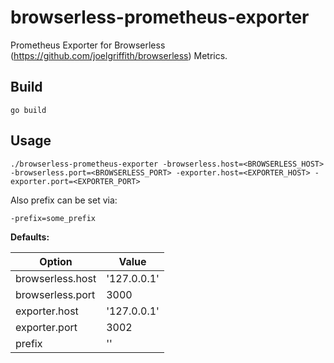 # browserless-prometheus-exporter
Prometheus Exporter for Browserless (https://github.com/joelgriffith/browserless) Metrics.

## Build

```
go build
```

## Usage

```
./browserless-prometheus-exporter -browserless.host=<BROWSERLESS_HOST> -browserless.port=<BROWSERLESS_PORT> -exporter.host=<EXPORTER_HOST> -exporter.port=<EXPORTER_PORT>
```

Also prefix can be set via:

```
-prefix=some_prefix
```

**Defaults:**

Option | Value
--- | ---
browserless.host | '127.0.0.1'
browserless.port | 3000
exporter.host | '127.0.0.1'
exporter.port | 3002
prefix | ''
